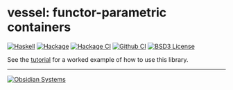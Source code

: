 # vessel: functor-parametric containers
[![Haskell](https://img.shields.io/badge/language-Haskell-orange.svg)](https://haskell.org) [![Hackage](https://img.shields.io/hackage/v/vessel.svg)](https://hackage.haskell.org/package/vessel) [![Hackage CI](https://matrix.hackage.haskell.org/api/v2/packages/vessel/badge)](https://matrix.hackage.haskell.org/#/package/vessel) [![Github CI](https://github.com/obsidiansystems/vessel/workflows/github-action/badge.svg)](https://github.com/obsidiansystems/vessel/actions) [![BSD3 License](https://img.shields.io/badge/license-BSD3-blue.svg)](https://github.com/obsidiansystems/vessel/blob/master/LICENSE)

See the [tutorial](tutorial/Tutorial.md) for a worked example of how to use this library.


***

[![Obsidian Systems](https://obsidian.systems/static/images/ObsidianSystemsLogo.svg)](https://obsidian.systems)

